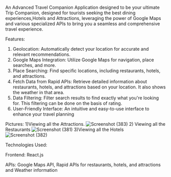  An Advanced Travel Companion Application designed to be your ultimate Trip Companion, designed for tourists seeking the best dining experiences,Hotels and Attractions, leveraging the power of Google Maps and various specialized APIs to bring you a seamless and comprehensive travel experience.


Features:

1) Geolocation: Automatically detect your location for accurate and relevant recommendations.
2) Google Maps Integration: Utilize Google Maps for navigation, place searches, and more.
3) Place Searching: Find specific locations, including restaurants, hotels, and attractions.
4) Fetch Data from Rapid APIs: Retrieve detailed information about restaurants, hotels, and attractions based on your location. It also shows the weather in that area.
5) Data Filtering: Filter search results to find exactly what you're looking for. This filtering can be done on the basis of rating.
6) User-Friendly Interface: An intuitive and easy-to-use interface to enhance your travel planning

Pictures:
1)Viewing all the Attractions.
![Screenshot (383)](https://github.com/user-attachments/assets/bfa4445e-84a1-4ef9-880a-3ec1073dc3ac)
2) Viewing all the Restaurants
![Screenshot (381)](https://github.com/user-attachments/assets/54dbc1ca-e465-4022-a752-5b3aeaf59b0c)
3)Viewing all the Hotels
![Screenshot (382)](https://github.com/user-attachments/assets/b06681aa-f10c-424f-a33b-2e8a130f1691)


Technologies Used:

Frontend: React.js

APIs: Google Maps API, Rapid APIs for restaurants, hotels, and attractions and Weather information
